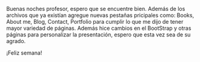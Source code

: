 Buenas noches profesor, espero que se encuentre bien. Además de los archivos que ya existían agregue nuevas pestañas pricipales como: Books, About me, Blog, Contact, Portfolio para cumplir lo que me dijo de tener mayor variedad de páginas. Además hice cambios en el BootStrap y otras páginas para personalizar la presentación, espero que esta vez sea de su agrado.

¡Feliz semana!
